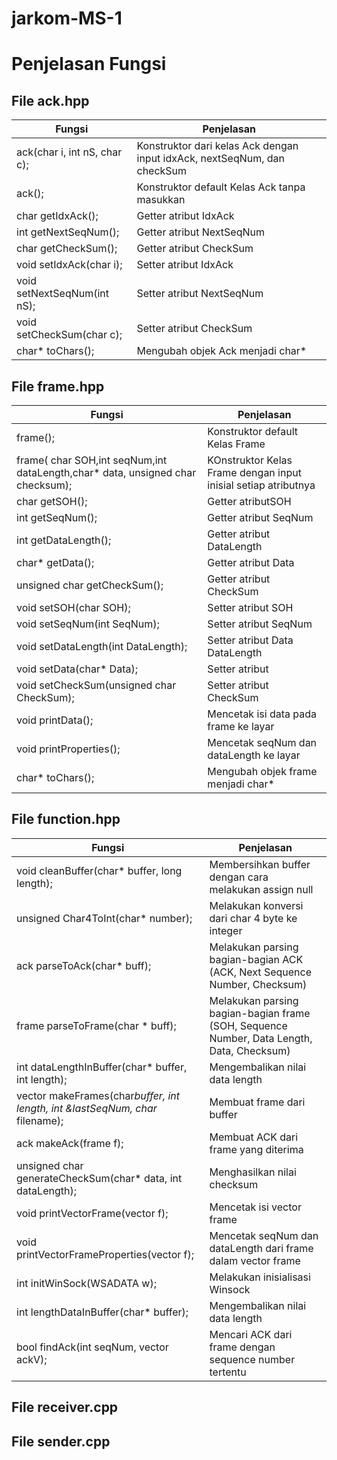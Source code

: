 # jarkom-MS-1

# Penjelasan Fungsi
## File ack.hpp
| Fungsi | Penjelasan |
| --- | --- |
| ack(char i, int nS, char c); | Konstruktor dari kelas Ack dengan input idxAck, nextSeqNum, dan checkSum|
| ack(); | Konstruktor default Kelas Ack tanpa masukkan |
| char getIdxAck(); | Getter atribut IdxAck |
| int getNextSeqNum(); | Getter atribut NextSeqNum |
| char getCheckSum(); | Getter atribut CheckSum |
| void setIdxAck(char i); | Setter atribut IdxAck |
| void setNextSeqNum(int nS); | Setter atribut NextSeqNum |
| void setCheckSum(char c); | Setter atribut CheckSum |
| char* toChars(); | Mengubah objek Ack menjadi char*|

## File frame.hpp
| Fungsi | Penjelasan |
| --- | --- |
| frame(); | Konstruktor default Kelas Frame |
| frame( char SOH,int seqNum,int dataLength,char* data, unsigned char checksum);  | KOnstruktor Kelas Frame dengan input inisial setiap atributnya |
| char getSOH(); | Getter atributSOH |
| int getSeqNum(); | Getter atribut SeqNum |
| int getDataLength(); | Getter atribut DataLength|
| char* getData(); | Getter atribut Data |
| unsigned char getCheckSum(); | Getter atribut CheckSum|
| void setSOH(char SOH); | Setter atribut SOH |
| void setSeqNum(int SeqNum); | Setter atribut  SeqNum |
| void setDataLength(int DataLength); | Setter atribut Data  DataLength|
| void setData(char* Data); | Setter atribut  |
| void setCheckSum(unsigned char CheckSum); | Setter atribut CheckSum |
| void printData(); | Mencetak isi data pada frame ke layar |
| void printProperties(); | Mencetak seqNum dan dataLength ke layar |
| char* toChars(); | Mengubah objek frame menjadi char* |

## File function.hpp
| Fungsi | Penjelasan |
| --- | --- |
| void cleanBuffer(char* buffer, long length); | Membersihkan buffer dengan cara melakukan assign null |
| unsigned Char4ToInt(char* number); | Melakukan konversi dari char 4 byte ke integer |
| ack parseToAck(char* buff); | Melakukan parsing bagian-bagian ACK (ACK, Next Sequence Number, Checksum) |
| frame parseToFrame(char * buff); | Melakukan parsing bagian-bagian frame (SOH, Sequence Number, Data Length, Data, Checksum) |
| int dataLengthInBuffer(char* buffer, int length); | Mengembalikan nilai data length |
| vector<frame> makeFrames(char*buffer, int length, int &lastSeqNum, char* filename); | Membuat frame dari buffer |
| ack makeAck(frame f); | Membuat ACK dari frame yang diterima |
| unsigned char generateCheckSum(char* data, int dataLength); | Menghasilkan nilai checksum |
| void printVectorFrame(vector<frame> f); | Mencetak isi vector frame |
| void printVectorFrameProperties(vector<frame> f); | Mencetak seqNum dan dataLength dari frame dalam vector frame |
| int initWinSock(WSADATA w); | Melakukan inisialisasi Winsock |
| int lengthDataInBuffer(char* buffer); | Mengembalikan nilai data length |
| bool findAck(int seqNum, vector<ack> ackV); | Mencari ACK dari frame dengan sequence number tertentu |

## File receiver.cpp
## File sender.cpp